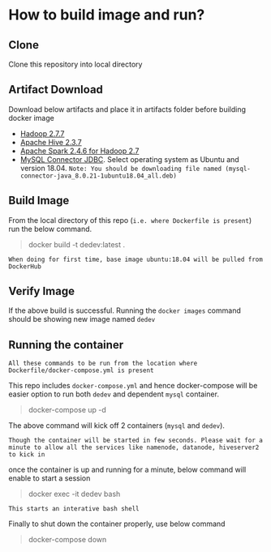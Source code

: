 # How to build image and run?

## Clone

Clone this repository into local directory

## Artifact Download

Download below artifacts and place it in artifacts folder before building docker image

+ [Hadoop 2.7.7](https://archive.apache.org/dist/hadoop/common/hadoop-2.7.7/hadoop-2.7.7.tar.gz)
+ [Apache Hive 2.3.7](https://downloads.apache.org/hive/hive-2.3.7/apache-hive-2.3.7-bin.tar.gz)
+ [Apache Spark 2.4.6 for Hadoop 2.7](https://www.apache.org/dyn/closer.lua/spark/spark-2.4.6/spark-2.4.6-bin-hadoop2.7.tgz)
+ [MySQL Connector JDBC](https://dev.mysql.com/downloads/connector/j/). Select operating system as Ubuntu and version 18.04. `Note: You should be downloading file named (mysql-connector-java_8.0.21-1ubuntu18.04_all.deb)`

## Build Image

From the local directory of this repo (`i.e. where Dockerfile is present`) run the below command.

> docker build -t dedev:latest .

```
When doing for first time, base image ubuntu:18.04 will be pulled from DockerHub
```

## Verify Image

If the above build is successful. Running the `docker images` command should be showing new image named `dedev`

## Running the container

```
All these commands to be run from the location where Dockerfile/docker-compose.yml is present
```
This repo includes `docker-compose.yml` and hence docker-compose will be easier option to run both `dedev` and dependent `mysql` container.

> docker-compose up -d

The above command will kick off 2 containers (`mysql` and `dedev`). 
```
Though the container will be started in few seconds. Please wait for a minute to allow all the services like namenode, datanode, hiveserver2 to kick in
```

once the container is up and running for a minute, below command will enable to start a session

> docker exec -it dedev bash

```
This starts an interative bash shell
```

Finally to shut down the container properly, use below command

> docker-compose down





